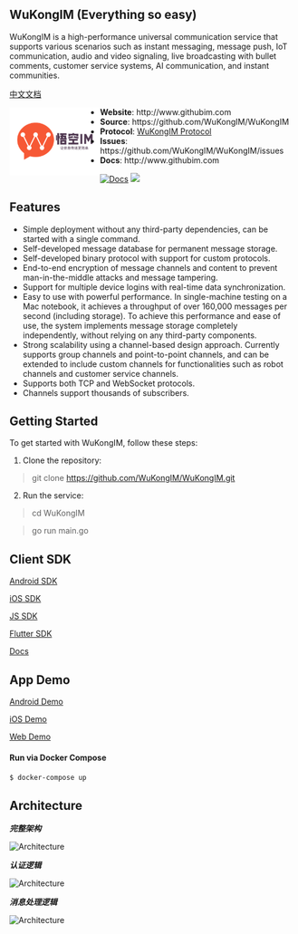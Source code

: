 ## WuKongIM (Everything so easy)

WuKongIM is a high-performance universal communication service that supports various scenarios such as instant messaging, message push, IoT communication, audio and video signaling, live broadcasting with bullet comments, customer service systems, AI communication, and instant communities.

[中文文档](./README_CN.md)

<p align="center">
<img align="left" width="160" src="./docs/logo.png">
<ul>
<!-- <li><strong>QQ group</strong>: <a href="#">496193831</a></li> -->
<li><strong>Website</strong>: http://www.githubim.com</li>
<li><strong>Source</strong>: https://github.com/WuKongIM/WuKongIM</li>
<li><strong>Protocol</strong>: <a href="./docs/protocol.md">WuKongIM Protocol</a></li>
<li><strong>Issues</strong>: https://github.com/WuKongIM/WuKongIM/issues</li>
<li><strong>Docs</strong>: http://www.githubim.com</li>
</ul>
</p>

[![Docs](https://img.shields.io/badge/docs-latest-green.svg)](http://githubim.com/docs)
[![](https://img.shields.io/apm/l/vim-mode)](./LICENSE)

Features
--------

- Simple deployment without any third-party dependencies, can be started with a single command.
- Self-developed message database for permanent message storage.
- Self-developed binary protocol with support for custom protocols.
- End-to-end encryption of message channels and content to prevent man-in-the-middle attacks and message tampering.
- Support for multiple device logins with real-time data synchronization.
- Easy to use with powerful performance. In single-machine testing on a Mac notebook, it achieves a throughput of over 160,000 messages per second (including storage). To achieve this performance and ease of use, the system implements message storage completely independently, without relying on any third-party components.
- Strong scalability using a channel-based design approach. Currently supports group channels and point-to-point channels, and can be extended to include custom channels for functionalities such as robot channels and customer service channels.
- Supports both TCP and WebSocket protocols.
- Channels support thousands of subscribers.


Getting Started
---------------

To get started with WuKongIM, follow these steps:

1. Clone the repository:

> git clone https://github.com/WuKongIM/WuKongIM.git

2. Run the service:

> cd WuKongIM

> go run main.go



## Client SDK

[Android SDK](https://github.com/WuKongIM/WuKongIMAndroidSDK.git)

[iOS SDK](https://github.com/WuKongIM/WuKongIMiOSSDK.git)

[JS SDK](https://github.com/WuKongIM/WuKongIMJSSDK.git)

[Flutter SDK](https://github.com/WuKongIM/WuKongIMFlutterSDK.git)

[Docs](http://www.githubim.com/docs)

## App Demo

[Android Demo](https://github.com/WuKongIM/WuKongIMAndroidDemo.git)

[iOS Demo](https://github.com/WuKongIM/WuKongIMiOSDemo.git)

[Web Demo](https://github.com/WuKongIM/WuKongIMJSDemo.git)


<!-- ## Quick start -->

<!-- <img  src="./docs/quick.gif"  alt="Quick start"/> -->


<!-- [Get WuKongIM executable file](./INSTALL.md) -->
<!-- 
#### Run the server (Note: Because it rewrites the Go network library, this library is temporarily not supported by Windows. Windows recommends using Docker to run.)

```
$ go run cmd/app/main.go -e mode=test 
```

After the server is running, visit http://127.0.0.1:1516/api to view the api document

#### Client SDK

Android SDK: [Android SDK (built-in simple demo)](https://github.com/WuKongIM/WuKongIMAndroidSDK.git)

iOS SDK: Open source from Star to 500 (please help us some Star, thanks 😄)

JS SDK: Star to 1000 open source (please help us some Star, thanks 😄)

note： Please check [document](http://www.githubim.com/docs) for the use of SDK

## Quick play

***Log in to test1, test2 and test2 to send a message "hello" to test1***

```
// Log in to test1
$ go run cmd/play/main.go -user=test1 
```

```
// Log in to test2
$ go run cmd/play/main.go -user=test2 
```

test2 sends the message hello to test1

```
$ >send hello to test1
```


### Performance Testing

One-click pressure test

```
./bench.sh
```

My test results are as follows:

Achieve a throughput of 63420 messages per second, which is close to the pressure test data of redis!

```
goos: darwin
goarch: amd64
cpu: Intel(R) Core(TM) i7-7700HQ CPU @ 2.80GHz

SEND: 2021/06/29 15:05:49 duration: 10.605478656s - 12.096mb/s - 63420.051ops/s - 15.768us/op
``` -->


<!-- 
***分布式***

节点初始化

```
// 开启proxy服务 指定初始化的节点nodes
# WuKongIM proxy -c ./configs/proxy.toml  -e replica=1
```


```
// 初始化的节点启动
# WuKongIM -c ./configs/config.toml -proxy=xx.xx.xx.xx:16666 -e nodeID=1001 -e nodeAddr=127.0.0.1:6666
(或者 WuKongIM -c ./configs/config.toml -peers=1@http://127.0.0.1:6000,2@http://127.0.0.1:6001,3@http://127.0.0.1:6002 -e nodeID=1)
```

```
// 初始化的节点启动
# WuKongIM  -e proxy=xx.xx.xx.xx:16666 -e nodeID=1002 -e nodeAddr=127.0.0.1:6667
```

增加节点

```
# WuKongIM  -proxy=xx.xx.xx.xx:16666 -e nodeID=1003 -join
```

移除节点

```
# WuKongIM -e nodeID=1003 -remove
``` -->



#### Run via Docker Compose

```
$ docker-compose up 
```

## Architecture

***完整架构***

<img src="./docs/architecture/architecture.png" alt="Architecture"/>

***认证逻辑***

<img src="./docs/architecture/auth.png" alt="Architecture"/>

***消息处理逻辑***

<img src="./docs/architecture/processmsg.png" alt="Architecture"/>
